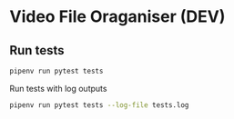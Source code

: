 # Video File Oraganiser (DEV)

## Run tests

```bash
pipenv run pytest tests
```

Run tests with log outputs

```bash
pipenv run pytest tests --log-file tests.log
```
